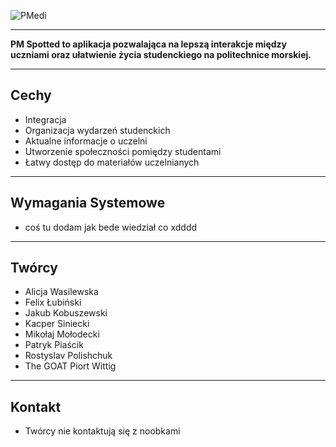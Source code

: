
![PMedi](https://github.com/Schoji/pm-spotted/assets/156002256/c854b0fc-12a6-4da2-8cea-2fa78edda19e)


---
**PM Spotted to aplikacja pozwalająca na lepszą interakcje między uczniami oraz ułatwienie życia studenckiego na politechnice morskiej.**

---
Cechy
----
* Integracja
* Organizacja wydarzeń studenckich
* Aktualne informacje o uczelni
* Utworzenie społeczności pomiędzy studentami
* Łatwy dostęp do materiałów uczelnianych

---
Wymagania Systemowe
---
* coś tu dodam jak bede wiedział co xdddd

----
Twórcy
----
* Alicja Wasilewska
* Felix Łubiński
* Jakub Kobuszewski
* Kacper Siniecki
* Mikołaj Mołodecki
* Patryk Piaścik
* Rostyslav Polishchuk
* The GOAT Piort Wittig

--------
Kontakt
----
* Twórcy nie kontaktują się z noobkami
